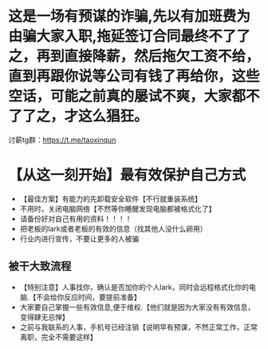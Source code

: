 # 这是一场有预谋的诈骗,先以有加班费为由骗大家入职,拖延签订合同最终不了了之，再到直接降薪，然后拖欠工资不给，直到再跟你说等公司有钱了再给你，这些空话，可能之前真的屡试不爽，大家都不了了之，才这么猖狂。

讨薪tg群：https://t.me/taoxinqun

# 【从这一刻开始】最有效保护自己方式
- 【最佳方案】有能力的先卸载安全软件【不行就重装系统】
- 不用时，关闭电脑网络【不然等你睡醒发现电脑都被格式化了】
- 请备份好对自己有用的资料！！！！
- 把老板的lark或者老板的有效的信息（找其他人没什么卵用）
- 行业内进行宣传，不要让更多的人被骗

## 被干大致流程
- 【特别注意】人事找你，确认是否加你的个人lark，同时会远程格式化你的电脑.【不会给你反应时间，要提前准备】
- 大家要自己掌握一些有效信息,便于维权.【他们就是因为大家没有有效信息，变得肆无忌惮】
- 之前与我联系的人事，手机号已经注销【说明早有预谋，不然正常工作，正常离职，完全不需要这样】